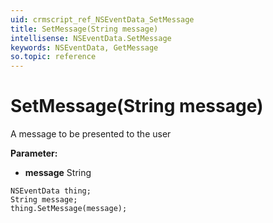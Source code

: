 ```yaml
---
uid: crmscript_ref_NSEventData_SetMessage
title: SetMessage(String message)
intellisense: NSEventData.SetMessage
keywords: NSEventData, GetMessage
so.topic: reference
---
```


# SetMessage(String message)

A message to be presented to the user

**Parameter:** 
* **message** String

```crmscript
NSEventData thing;
String message;
thing.SetMessage(message);
```

